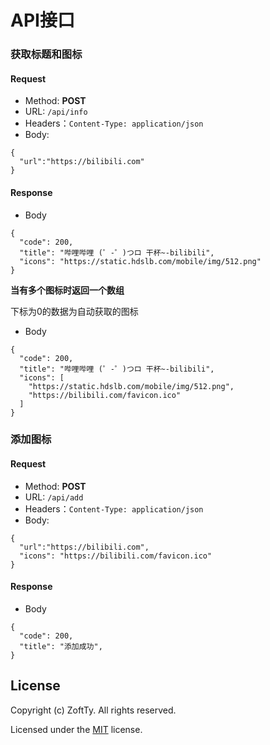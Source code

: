 # API接口

### 获取标题和图标

#### Request
- Method: **POST**
- URL:  ```/api/info```
- Headers：```Content-Type: application/json```
- Body:
```
{
  "url":"https://bilibili.com"
}
```

#### Response
- Body
```
{
  "code": 200,
  "title": "哔哩哔哩 (゜-゜)つロ 干杯~-bilibili",
  "icons": "https://static.hdslb.com/mobile/img/512.png"
}
```
**当有多个图标时返回一个数组**

下标为0的数据为自动获取的图标
- Body
```
{
  "code": 200,
  "title": "哔哩哔哩 (゜-゜)つロ 干杯~-bilibili",
  "icons": [
    "https://static.hdslb.com/mobile/img/512.png",
    "https://bilibili.com/favicon.ico"
  ]
}
```


### 添加图标

#### Request
- Method: **POST**
- URL:  ```/api/add```
- Headers：```Content-Type: application/json```
- Body:
```
{
  "url":"https://bilibili.com",
  "icons": "https://bilibili.com/favicon.ico"
}
```

#### Response
- Body
```
{
  "code": 200,
  "title": "添加成功",
}
```

## License

Copyright (c) ZoftTy. All rights reserved.

Licensed under the [MIT](LICENSE) license.
